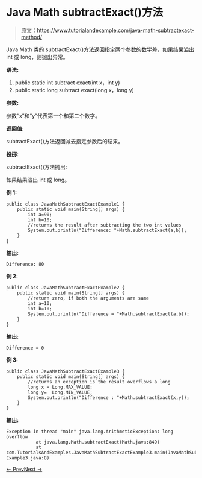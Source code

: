 # Java Math subtractExact()方法

> 原文：<https://www.tutorialandexample.com/java-math-subtractexact-method/>

Java Math 类的 subtractExact()方法返回指定两个参数的数学差，如果结果溢出 int 或 long，则抛出异常。

**语法:**

1.  public static int subtract exact(int x，int y)
2.  public static long subtract exact(long x，long y)

**参数:**

参数“x”和“y”代表第一个和第二个数字。

**返回值:**

subtractExact()方法返回减去指定参数后的结果。

**投掷:**

subtractExact()方法抛出:

如果结果溢出 int 或 long。

**例 1:**

```
public class JavaMathSubtractExactExample1 {
    public static void main(String[] args) {
        int a=90;
        int b=10;
        //returns the result after subtracting the two int values
        System.out.println("Difference: "+Math.subtractExact(a,b));
    }
}
```

**输出:**

```
Difference: 80
```

**例 2:**

```
public class JavaMathSubtractExactExample2 {
    public static void main(String[] args) {
        //return zero, if both the arguments are same
        int a=10;
        int b=10;
        System.out.println("Difference = "+Math.subtractExact(a,b));
    }
}
```

**输出:**

```
Difference = 0
```

**例 3:**

```
public class JavaMathSubtractExactExample3 {
    public static void main(String[] args) {
        //returns an exception is the result overflows a long
        long x = Long.MAX_VALUE;
        long y=  Long.MIN_VALUE;
        System.out.println("Difference : "+Math.subtractExact(x,y));
    }
}
```

**输出:**

```
Exception in thread "main" java.lang.ArithmeticException: long overflow
           at java.lang.Math.subtractExact(Math.java:849)
           at com.TutorialsAndExamples.JavaMathSubtractExactExample3.main(JavaMathSubtractExact
Example3.java:8)
```

[← Prev](https://www.tutorialandexample.com/java-math-sqrt-method/)[Next →](https://www.tutorialandexample.com/java-math-tan-method/)